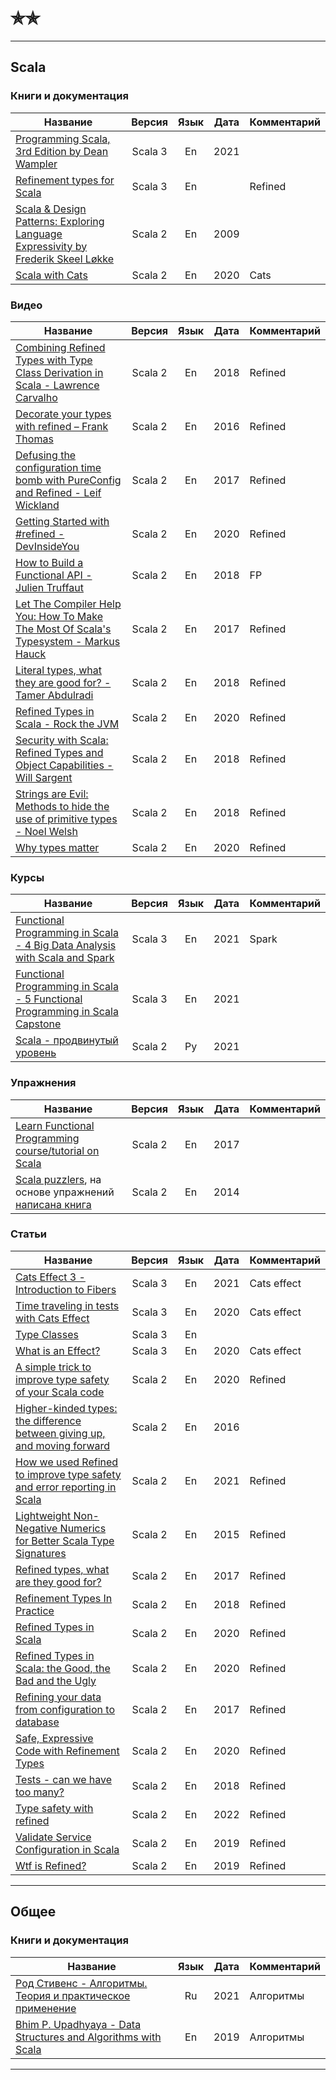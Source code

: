 # ✯✯

--- 

## Scala

### Книги и документация

| Название                                                                                                                                                  | Версия  | Язык | Дата | Комментарий |
|-----------------------------------------------------------------------------------------------------------------------------------------------------------|:-------:|:----:|------|-------------|
| [Programming Scala, 3rd Edition by Dean Wampler](https://deanwampler.github.io/books/programmingscala.html)                                               | Scala 3 |  En  | 2021 |             |
| [Refinement types for Scala](https://github.com/fthomas/refined)                                                                                          | Scala 3 |  En  |      | Refined     |
| [Scala & Design Patterns: Exploring Language Expressivity by Frederik Skeel Løkke](https://www.scala-lang.org/old/sites/default/files/FrederikThesis.pdf) | Scala 2 |  En  | 2009 |             |
| [Scala with Cats](https://www.scalawithcats.com/)                                                                                                         | Scala 2 |  En  | 2020 | Cats        |

### Видео

| Название                                                                                                                                                                 | Версия  | Язык | Дата | Комментарий |
|--------------------------------------------------------------------------------------------------------------------------------------------------------------------------|:-------:|:----:|------|-------------|
| [Combining Refined Types with Type Class Derivation in Scala - Lawrence Carvalho](https://www.youtube.com/watch?v=Hq2QWbUXKbE&t)                                         | Scala 2 |  En  | 2018 | Refined     |
| [Decorate your types with refined – Frank Thomas](https://www.youtube.com/watch?v=zExb9x3fzKs)                                                                           | Scala 2 |  En  | 2016 | Refined     |
| [Defusing the configuration time bomb with PureConfig and Refined - Leif Wickland](https://www.youtube.com/watch?v=NjqRi-cF3-g)                                          | Scala 2 |  En  | 2017 | Refined     |
| [Getting Started with #refined - DevInsideYou](https://www.youtube.com/watch?v=aZsmapo1afQ)                                                                              | Scala 2 |  En  | 2020 | Refined     |
| [How to Build a Functional API - Julien Truffaut](https://www.youtube.com/watch?v=__zuECMFCRc)                                                                           | Scala 2 |  En  | 2018 | FP          |
| [Let The Compiler Help You: How To Make The Most Of Scala's Typesystem - Markus Hauck](https://www.youtube.com/watch?v=hhXPeuJohM4)                                      | Scala 2 |  En  | 2017 | Refined     |
| [Literal types, what they are good for? - Tamer Abdulradi](https://slideslive.com/38907881/literal-types-what-they-are-good-for)                                         | Scala 2 |  En  | 2018 | Refined     |
| [Refined Types in Scala - Rock the JVM](https://www.youtube.com/watch?v=IDrGbsupaok)                                                                                     | Scala 2 |  En  | 2020 | Refined     |
| [Security with Scala: Refined Types and Object Capabilities - Will Sargent](https://slideslive.com/38908776/security-with-scala-refined-types-and-object-capabilities)   | Scala 2 |  En  | 2018 | Refined     |
| [Strings are Evil: Methods to hide the use of primitive types - Noel Welsh](https://slideslive.com/38908213/strings-are-evil-methods-to-hide-the-use-of-primitive-types) | Scala 2 |  En  | 2018 | Refined     |
| [Why types matter](https://www.youtube.com/watch?v=n1Y2V4zCZdQ)                                                                                                          | Scala 2 |  En  | 2020 | Refined     |

### Курсы

| Название                                                                                                                          |  Версия  | Язык | Дата | Комментарий |
|-----------------------------------------------------------------------------------------------------------------------------------|:--------:|:----:|------|-------------|
| [Functional Programming in Scala - 4 Big Data Analysis with Scala and Spark](https://www.coursera.org/learn/scala-spark-big-data) | Scala 3  |  En  | 2021 | Spark       |
| [Functional Programming in Scala - 5 Functional Programming in Scala Capstone](https://www.coursera.org/learn/scala-capstone)     | Scala 3  |  En  | 2021 |             |
| [Scala - продвинутый уровень](https://stepik.org/course/92864/promo)                                                              | Scala 2  |  Ру  | 2021 |             |

### Упражнения

| Название                                                                                                                                  |  Версия  | Язык | Дата | Комментарий |
|-------------------------------------------------------------------------------------------------------------------------------------------|:--------:|:----:|------|-------------|
| [Learn Functional Programming course/tutorial on Scala](https://github.com/dehun/learn-fp)                                                | Scala 2  |  En  | 2017 |             |
| [Scala puzzlers](https://scalapuzzlers.com/index.html), на основе упражнений [написана книга](https://www.artima.com/shop/scala_puzzlers) | Scala 2  |  En  | 2014 |             |

### Статьи

| Название                                                                                                                                                                                 | Версия  | Язык | Дата | Комментарий |
|------------------------------------------------------------------------------------------------------------------------------------------------------------------------------------------|:-------:|:----:|------|-------------|
| [Cats Effect 3 - Introduction to Fibers](https://blog.rockthejvm.com/cats-effect-fibers/)                                                                                                | Scala 3 |  En  | 2021 | Cats effect |
| [Time traveling in tests with Cats Effect](https://blog.softwaremill.com/time-traveling-in-tests-with-cats-effect-b22084f6a89)                                                           | Scala 3 |  En  | 2020 | Cats effect |
| [Type Classes](https://typelevel.org/cats/typeclasses.html)                                                                                                                              | Scala 3 |  En  |      |             |
| [What is an Effect?](https://www.inner-product.com/posts/what-is-an-effect/)                                                                                                             | Scala 3 |  En  | 2020 | Cats effect |
| [A simple trick to improve type safety of your Scala code](https://blog.softwaremill.com/a-simple-trick-to-improve-type-safety-of-your-scala-code-ba80559ca092)                          | Scala 2 |  En  | 2020 | Refined     |
| [Higher-kinded types: the difference between giving up, and moving forward](https://typelevel.org/blog/2016/08/21/hkts-moving-forward.html)                                              | Scala 2 |  En  | 2016 |             |
| [How we used Refined to improve type safety and error reporting in Scala](https://engineering.contentsquare.com/2021/scala-refined-types/)                                               | Scala 2 |  En  | 2021 | Refined     |
| [Lightweight Non-Negative Numerics for Better Scala Type Signatures](http://erikerlandson.github.io/blog/2015/08/18/lightweight-non-negative-numerics-for-better-scala-type-signatures/) | Scala 2 |  En  | 2015 | Refined     |
| [Refined types, what are they good for?](https://beyondthelines.net/programming/refined-types/)                                                                                          | Scala 2 |  En  | 2017 | Refined     |
| [Refinement Types In Practice](https://kwark.github.io/refined-in-practice-bescala/#117)                                                                                                 | Scala 2 |  En  | 2018 | Refined     |
| [Refined Types in Scala](https://blog.rockthejvm.com/refined-types/)                                                                                                                     | Scala 2 |  En  | 2020 | Refined     |
| [Refined Types in Scala: the Good, the Bad and the Ugly](https://medium.com/swlh/refined-types-the-good-the-bad-and-the-ugly-ee971e5d9137)                                               | Scala 2 |  En  | 2020 | Refined     |
| [Refining your data from configuration to database](https://underscore.io/blog/posts/2017/03/07/refined-data-config-database.html)                                                       | Scala 2 |  En  | 2017 | Refined     |
| [Safe, Expressive Code with Refinement Types](https://tech.ovoenergy.com/safe-expressive-code-with-refinement-types/)                                                                    | Scala 2 |  En  | 2020 | Refined     |
| [Tests - can we have too many?](https://github.com/wjlow/blog/blob/3c27de716b40660801e68561252883fd0428395e/Tests.md)                                                                    | Scala 2 |  En  | 2018 | Refined     |
| [Type safety with refined](https://blog.michalp.net/posts/scala/refined/)                                                                                                                | Scala 2 |  En  | 2022 | Refined     |
| [Validate Service Configuration in Scala](https://medium.com/se-notes-by-alexey-novakov/validate-service-configuration-in-scala-85f661c4b5a6)                                            | Scala 2 |  En  | 2019 | Refined     |
| [Wtf is Refined?](https://medium.com/@Methrat0n/wtf-is-refined-5008eb233194)                                                                                                             | Scala 2 |  En  | 2019 | Refined     |

--- 

## Общее

### Книги и документация

| Название                                                                                                                                               | Язык | Дата | Комментарий |
|--------------------------------------------------------------------------------------------------------------------------------------------------------|:----:|------|-------------|
| [Род Стивенс - Алгоритмы. Теория и практическое применение](https://eksmo.ru/book/algoritmy-teoriya-i-prakticheskoe-primenenie-2-e-izdanie-ITD1210854) |  Ru  | 2021 |  Алгоритмы  |
| [Bhim P. Upadhyaya - Data Structures and Algorithms with Scala](https://link.springer.com/book/10.1007/978-3-030-12561-5)                              |  En  | 2019 |  Алгоритмы  |

---
